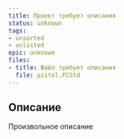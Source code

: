 ```yaml
---
title: Проект требует описания
status: unknown
tags:
- unsorted
- unlisted
epic: unknown
files:
- title: Файл требует описания
  file: pistol.FCStd
---
```



## Описание

Произвольное описание